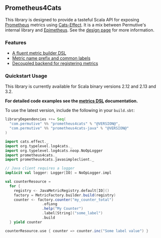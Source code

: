 ## Prometheus4Cats

This library is designed to provide a tasteful Scala API for exposing [Prometheus] metrics using [Cats-Effect]. It is a
mix between Permutive's internal library and [Epimetheus]. See the [design page](design/design.md) for more information.

### Features

- [A fluent metric builder DSL](interface/dsl.md)
- [Metric name prefix and common labels](interface/metric-factory.md)
- [Decoupled backend for registering metrics](interface/metric-registry.md)

### Quickstart Usage

This library is currently available for Scala binary versions 2.12 and 2.13 and 3.2.

**For detailed code examples see the [metrics DSL](interface/dsl.md) documentation.**

To use the latest version, include the following in your `build.sbt`:

```scala
libraryDependencies ++= Seq(
  "com.permutive" %% "prometheus4cats" % "@VERSION@",
  "com.permutive" %% "prometheus4cats-java" % "@VERSION@"
)
```

```scala mdoc:silent
import cats.effect._
import org.typelevel.log4cats._
import org.typelevel.log4cats.noop.NoOpLogger
import prometheus4cats._
import prometheus4cats.javasimpleclient._

// Java client requires a logger
implicit val logger: Logger[IO] = NoOpLogger.impl

val counterResource =
  for {
    registry <- JavaMetricRegistry.default[IO]()
    factory = MetricFactory.builder.build(registry)
    counter <- factory.counter("my_counter_total")
                 .ofLong
                 .help("My Counter")
                 .label[String]("some_label")
                 .build
  } yield counter

counterResource.use { counter => counter.inc("Some label value") }
```

[Prometheus]: https://prometheus.io
[Epimetheus]: https://github.com/davenverse/epimetheus
[Cats-Effect]: https://typelevel.org/cats-effect
